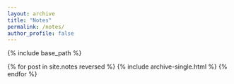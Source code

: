```yaml
---
layout: archive
title: "Notes"
permalink: /notes/
author_profile: false
---
```


{% include base_path %}

<!-- include all .md files -->
{% for post in site.notes reversed %}
  {% include archive-single.html %}
{% endfor %}
